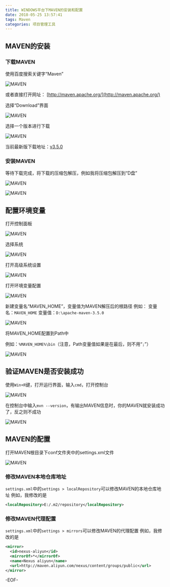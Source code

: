 ```yaml
---
title: WINDOWS平台下MAVEN的安装和配置
date: 2018-05-25 13:57:41
tags: Maven
categories: 项目管理工具
---
```


## MAVEN的安装

### 下载MAVEN

使用百度搜索关键字“Maven”

![MAVEN](WINDOWS平台下MAVEN的安装和配置/1.png)

或者直接打开网址： [http://maven.apache.org/](http://maven.apache.org/)

<!-- more -->

选择“Download”界面

![MAVEN](WINDOWS平台下MAVEN的安装和配置/2.png)

选择一个版本进行下载

![MAVEN](WINDOWS平台下MAVEN的安装和配置/3.png)

当前最新版下载地址：[v3.5.0](http://mirrors.hust.edu.cn/apache/maven/maven-3/3.5.0/binaries/apache-maven-3.5.0-bin.zip)

### 安装MAVEN

等待下载完成，将下载的压缩包解压，例如我将压缩包解压到“D盘”

![MAVEN](WINDOWS平台下MAVEN的安装和配置/4.png)

![MAVEN](WINDOWS平台下MAVEN的安装和配置/5.png)

## 配置环境变量

打开控制面板

![MAVEN](WINDOWS平台下MAVEN的安装和配置/6.png)

选择系统

![MAVEN](WINDOWS平台下MAVEN的安装和配置/7.png)

打开高级系统设置

![MAVEN](WINDOWS平台下MAVEN的安装和配置/8.png)

打开环境变量配置

![MAVEN](WINDOWS平台下MAVEN的安装和配置/9.png)

新建变量名“MAVEN_HOME”，变量值为MAVEN解压后的根路径
例如：
变量名：`MAVEN_HOME`
变量值：`D:\apache-maven-3.5.0`

![MAVEN](WINDOWS平台下MAVEN的安装和配置/10.png)

将MAVEN_HOME配置到Path中

例如：`%MAVEN_HOME%\bin`（注意，Path变量值如果是在最后，则不用“`;`”）

![MAVEN](WINDOWS平台下MAVEN的安装和配置/11.png)

## 验证MAVEN是否安装成功

使用`Win+R`键，打开运行界面，输入`cmd`，打开控制台

![MAVEN](WINDOWS平台下MAVEN的安装和配置/12.png)

在控制台中输入`mvn --version`，有输出MAVEN信息时，你的MAVEN就安装成功了，反之则不成功

![MAVEN](WINDOWS平台下MAVEN的安装和配置/13.png)

## MAVEN的配置

打开MAVEN根目录下conf文件夹中的settings.xml文件

![MAVEN](WINDOWS平台下MAVEN的安装和配置/14.png)

### 修改MAVEN本地仓库地址

`settings.xml`中的`settings > localRepository`可以修改MAVEN的本地仓库地址
例如，我修改的是
```xml
<localRepository>E:/.m2/repository</localRepository>
```
### 修改MAVEN代理配置

`settings.xml`中的`settings > mirrors`可以修改MAVEN的代理配置
例如，我修改的是
```xml
<mirror>  
  <id>nexus-aliyun</id>
  <mirrorOf>*</mirrorOf>
  <name>Nexus aliyun</name>
  <url>http://maven.aliyun.com/nexus/content/groups/public</url>
</mirror>
```

-EOF-
